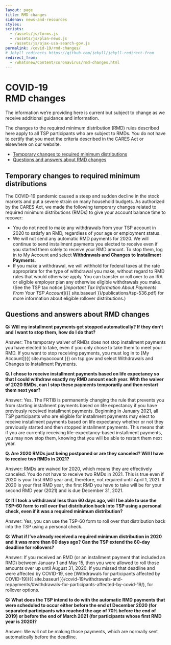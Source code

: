 ```yaml
---
layout: page
title: RMD changes
sidenav: news-and-resources
styles:
scripts:
  - /assets/js/forms.js
  - /assets/js/plan-news.js
  - /assets/js/ajax-usa-search-gov.js
permalink: /covid-19/rmd-changes/
# Jekyll redirects https://github.com/jekyll/jekyll-redirect-from
redirect_from:
  - /whatsnew/Content/coronavirus/rmd-changes.html
---
```


<h1><div class="nav-header">COVID-19</div>RMD changes</h1>

The information we’re providing here is current but subject to change as we receive additional guidance and information.

The changes to the required minimum distribution (RMD) rules described here apply to all TSP participants who are subject to RMDs. You do not have to certify that you meet the criteria described in the CARES Act or elsewhere on our website.

- [Temporary changes to required minimum distributions](#temporary-changes-to-required-minimum-distributions)
- [Questions and answers about RMD changes](#questions-and-answers-about-rmd-changes)

## Temporary changes to required minimum distributions
The COVID-19 pandemic caused a steep and sudden decline in the stock markets and put a severe strain on many household budgets. As authorized by the CARES Act, we made the following temporary changes related to required minimum distributions (RMDs) to give your account balance time to recover:

- You do not need to make any withdrawals from your TSP account in 2020 to satisfy an RMD, regardless of your age or employment status.
- We will not send any automatic RMD payments for 2020. We will continue to send installment payments you elected to receive even if you started them solely to receive your RMD amount. To stop them, log in to My Account and select **Withdrawals and Changes to Installment Payments**.
- If you make a withdrawal, we will withhold for federal taxes at the rate appropriate for the type of withdrawal you make, without regard to RMD rules that would otherwise apply. You can transfer or roll over to an IRA or eligible employer plan any otherwise eligible withdrawals you make. (See the TSP tax notice [_Important Tax Information About Payments From Your TSP Account_]({{ site.baseurl }}/publications/tsp-536.pdf) for more information about eligible rollover distributions.)

## Questions and answers about RMD changes
**Q: Will my installment payments get stopped automatically? If they don’t and I want to stop them, how do I do that?**

Answer: The temporary waiver of RMDs does not stop installment payments you have elected to take, even if you only chose to take them to meet your RMD. If you want to stop receiving payments, you must log in to [My Account]({{ site.myaccount }}) on tsp.gov and select Withdrawals and Changes to Installment Payments.

**Q. I chose to receive installment payments based on life expectancy so that I could withdraw exactly my RMD amount each year. With the waiver of 2020 RMDs, can I stop these payments temporarily and then restart them next year?**

Answer: Yes. The FRTIB is permanently changing the rule that prevents you from starting installment payments based on life expectancy if you have previously received installment payments. Beginning in January 2021, all TSP participants who are eligible for installment payments may elect to receive installment payments based on life expectancy whether or not they previously started and then stopped installment payments. This means that if you are currently receiving life-expectancy-based installment payments, you may now stop them, knowing that you will be able to restart them next year.

**Q. Are 2020 RMDs just being postponed or are they canceled? Will I have to receive two RMDs in 2021?**

Answer: RMDs are waived for 2020, which means they are effectively canceled. You do not have to receive two RMDs in 2021. This is true even if 2020 is your first RMD year and, therefore, not required until April 1, 2021. If 2020 is your first RMD year, the first RMD you have to take will be for your second RMD year (2021) and is due December 31, 2021.

**Q: If I took a withdrawal less than 60 days ago, will I be able to use the TSP-60 form to roll over that distribution back into TSP using a personal check, even if it was a required minimum distribution?**

Answer: Yes, you can use the TSP-60 form to roll over that distribution back into the TSP using a personal check.

**Q: What if I’ve already received a required minimum distribution in 2020 and it was more than 60 days ago? Can the TSP extend the 60-day deadline for rollovers?**

Answer: If you received an RMD (or an installment payment that included an RMD) between January 1 and May 15, then you were allowed to roll those amounts over up until August 31, 2020. If you missed that deadline and were affected by COVID-19, see [Withdrawals for participants affected by COVID-19]({{ site.baseurl }}/covid-19/withdrawals-and-repayments/#withdrawals-for-participants-affected-by-covid-19/), for rollover options.

**Q: What does the TSP intend to do with the automatic RMD payments that were scheduled to occur either before the end of December 2020 (for separated participants who reached the age of 70½ before the end of 2019) or before the end of March 2021 (for participants whose first RMD year is 2020)?**

Answer: We will not be making those payments, which are normally sent automatically before the deadline.
